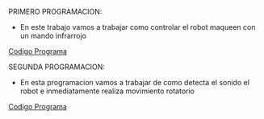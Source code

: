 PRIMERO PROGRAMACION: 
- En este trabajo vamos a trabajar como controlar el robot maqueen con un mando infrarrojo

[Codigo Programa](microbit-modulo4_video3.hex)

SEGUNDA PROGRAMACION: 
- En esta programacion vamos a trabajar de como detecta el sonido el robot e inmediatamente realiza movimiento rotatorio 

[Codigo Programa]()
